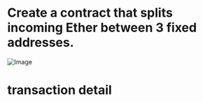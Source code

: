 # Create a contract that splits incoming Ether between 3 fixed addresses.
![Image](https://github.com/user-attachments/assets/28aa06d4-5df3-45d5-b0f8-4cbe26650ea3)
# transaction detail
